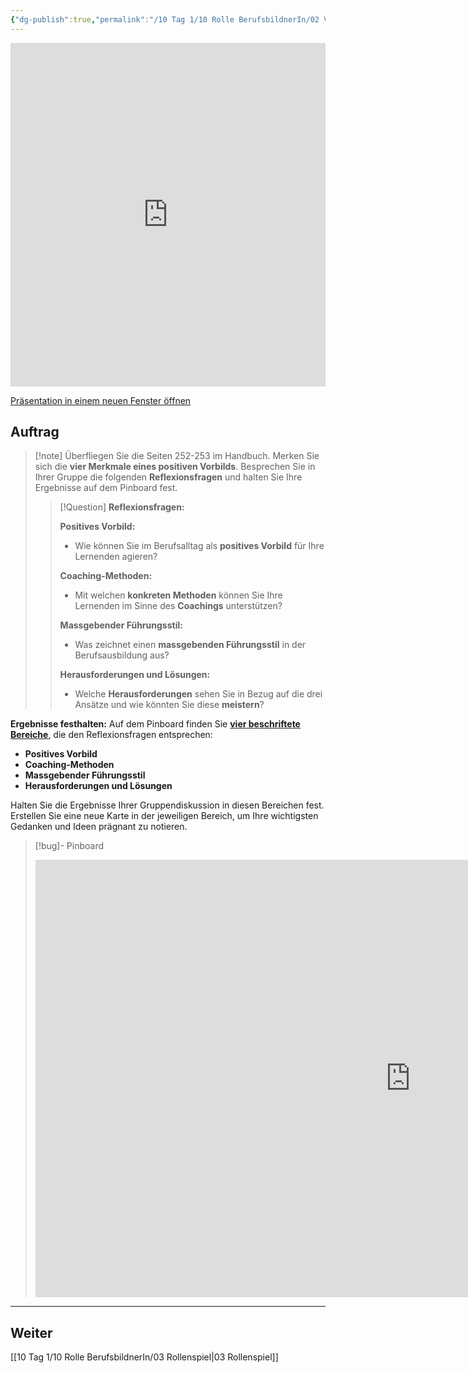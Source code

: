 ```yaml
---
{"dg-publish":true,"permalink":"/10 Tag 1/10 Rolle BerufsbildnerIn/02 Vorbilder und Coaches für den Lernerfolg/"}
---
```


<iframe src="https://aburossi.github.io/prezi/BBK/rolle_berufsbildnerin/#/" style="border:0px #ffffff none;" name="myiFrame" scrolling="no" frameborder="1" marginheight="0px" marginwidth="0px" height="550px" width="100%" allowfullscreen></iframe>

[Präsentation in einem neuen Fenster öffnen](https://aburossi.github.io/prezi/BBK/rolle_berufsbildnerin)

## Auftrag

>[!note] Überfliegen Sie die Seiten 252-253 im Handbuch. Merken Sie sich die **vier Merkmale eines positiven Vorbilds**. Besprechen Sie in Ihrer Gruppe die folgenden **Reflexionsfragen** und halten Sie Ihre Ergebnisse auf dem Pinboard fest.
> 
>> [!Question] **Reflexionsfragen:**
>> 
>> **Positives Vorbild:**
>> - Wie können Sie im Berufsalltag als **positives Vorbild** für Ihre Lernenden agieren?
>> 
>> **Coaching-Methoden:**
>> - Mit welchen **konkreten Methoden** können Sie Ihre Lernenden im Sinne des **Coachings** unterstützen?
>> 
>> **Massgebender Führungsstil:**
>> - Was zeichnet einen **massgebenden Führungsstil** in der Berufsausbildung aus?
>>
>> **Herausforderungen und Lösungen:**
>> - Welche **Herausforderungen** sehen Sie in Bezug auf die drei Ansätze und wie könnten Sie diese **meistern**?

**Ergebnisse festhalten:** Auf dem Pinboard finden Sie **[vier beschriftete Bereiche](https://tools.fobizz.com/pinboard/public_boards/d08684f4-97a1-4bce-9c79-772c0b01a871?token=919642dc5532154ffb797cf06da1c76b)**, die den Reflexionsfragen entsprechen:

- **Positives Vorbild**
- **Coaching-Methoden**
- **Massgebender Führungsstil**
- **Herausforderungen und Lösungen**

Halten Sie die Ergebnisse Ihrer Gruppendiskussion in diesen Bereichen fest. Erstellen Sie eine neue Karte in der jeweiligen Bereich, um Ihre wichtigsten Gedanken und Ideen prägnant zu notieren.

>[!bug]- Pinboard
><iframe src="https://tools.fobizz.com/pinboard/public_boards/d08684f4-97a1-4bce-9c79-772c0b01a871?token=919642dc5532154ffb797cf06da1c76b" style="border:0px #ffffff none;" name="myiFrame" scrolling="no" frameborder="1" marginheight="0px" marginwidth="0px" height="700px" width="1200px" allowfullscreen></iframe>

---
## Weiter
[[10 Tag 1/10 Rolle BerufsbildnerIn/03 Rollenspiel\|03 Rollenspiel]]
